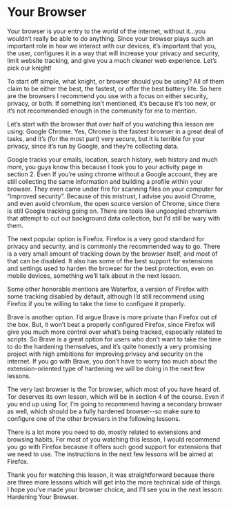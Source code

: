 # Your Browser

Your browser is your entry to the world of the internet, without it...you wouldn’t
really be able to do anything. Since your browser plays such an important role in
how we interact with our devices, it’s important that you, the user, configures it in
a way that will increase your privacy and security, limit website tracking, and give
you a much cleaner web experience. Let’s pick our knight!

To start off simple, what knight, or browser should you be using? All of them claim
to be either the best, the fastest, or offer the best battery life. So here are the
browsers I recommend you use with a focus on either security, privacy, or both. If
something isn’t mentioned, it’s because it’s too new, or it’s not recommended
enough in the community for me to mention.

Let’s start with the browser that over half of you watching this lesson are using:
Google Chrome. Yes, Chrome is the fastest browser in a great deal of tasks, and
it’s (for the most part) very secure, but it is terrible for your privacy, since it’s run
by Google, and they’re collecting data.

Google tracks your emails, location, search history, web history and much more,
you guys know this because I took you to your activity page in section 2. Even If
you’re using chrome without a Google account, they are still collecting the same
information and building a profile within your browser. They even came under
fire for scanning files on your computer for “improved security”. Because of this
mistrust, I advise you avoid Chrome, and even avoid chromium, the open source
version of Chrome, since there is still Google tracking going on. There are tools
like ungoogled chromium that attempt to cut out background data collection,
but I’d still be wary with them.

The next popular option is Firefox. Firefox is a very good standard for privacy
and security, and is commonly the recommended way to go. There is a very small
amount of tracking down by the browser itself, and most of that can be disabled.
It also has some of the best support for extensions and settings used to harden
the browser for the best protection, even on mobile devices, something we’ll talk
about in the next lesson.

Some other honorable mentions are Waterfox, a version of Firefox with some
tracking disabled by default, although I’d still recommend using Firefox if you’re
willing to take the time to configure it properly.

Brave is another option. I’d argue Brave is more private than Firefox out of the
box. But, it won’t beat a properly configured Firefox, since Firefox will give you
much more control over what’s being tracked, especially related to scripts. So
Brave is a great option for users who don’t want to take the time to do the
hardening themselves, and it’s quite honestly a very promising project with high
ambitions for improving privacy and security on the internet. If you go with Brave,
you don’t have to worry too much about the extension-oriented type of
hardening we will be doing in the next few lessons.

The very last browser is the Tor browser, which most of you have heard of. Tor
deserves its own lesson, which will be in section 4 of the course. Even if you end
up using Tor, I’m going to recommend having a secondary browser as well, which
should be a fully hardened browser--so make sure to configure one of the other
browsers in the following lessons.

There is a lot more you need to do, mostly related to extensions and browsing
habits. For most of you watching this lesson, I would recommend you go with
Firefox because it offers such good support for extensions that we need to use.
The instructions in the next few lessons will be aimed at Firefox.

Thank you for watching this lesson, it was straightforward because there are
three more lessons which will get into the more technical side of things. I hope
you’ve made your browser choice, and I’ll see you in the next lesson: Hardening
Your Browser.
